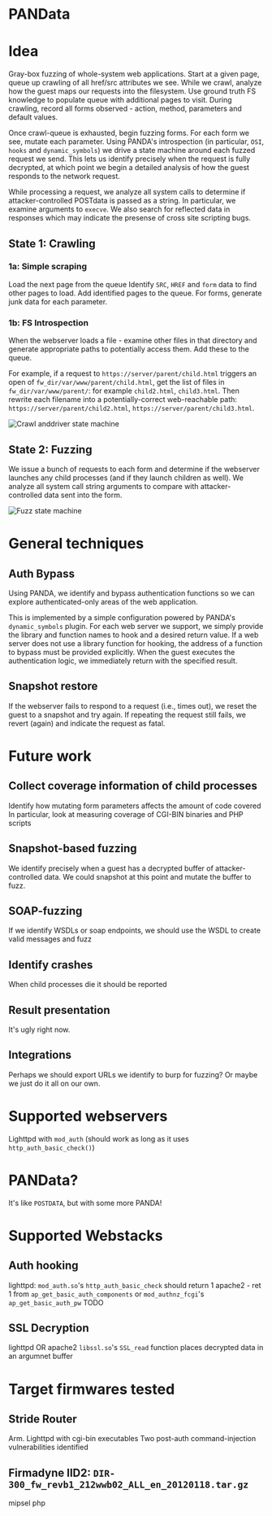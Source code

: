 PANData
====

# Idea
Gray-box fuzzing of whole-system web applications. Start at a given page, queue up crawling of all href/src attributes we see.
While we crawl, analyze how the guest maps our requests into the filesystem. Use ground truth FS knowledge to populate queue
with additional pages to visit.  During crawling, record all forms observed - action, method, parameters and default values.

Once crawl-queue is exhausted, begin fuzzing forms.
For each form we see, mutate each parameter.
Using PANDA's introspection (in particular, `OSI`, `hooks` and `dynamic_symbols`) we drive a state machine
around each fuzzed request we send. This lets us identify precisely when the request is fully decrypted, at which point we begin a detailed analysis of how
the guest responds to the network request.

While processing a request, we analyze all system calls to determine if attacker-controlled POSTdata is passed as a string. In particular, we examine arguments to `execve`. 
We also search for reflected data in responses which may indicate the presense of cross site scripting bugs.

## State 1: Crawling
### 1a: Simple scraping
Load the next page from the queue Identify `SRC`, `HREF` and `form` data to find other
pages to load. Add identified pages to the queue. For forms, generate junk data for each parameter.

### 1b: FS Introspection
When the webserver loads a file - examine other files in that directory and generate appropriate
paths to potentially access them. Add these to the queue.

For example, if a request to `https://server/parent/child.html` triggers an open of `fw_dir/var/www/parent/child.html`, get the list of files in `fw_dir/var/www/parent/`:
for example `child2.html`, `child3.html`.
 Then rewrite each filename into a potentially-correct web-reachable path: `https://server/parent/child2.html`,  `https://server/parent/child3.html`.

![Crawl anddriver state machine](https://github.com/panda-re/pandata/blob/main/docs/crawl_driver.png?raw=true)

## State 2: Fuzzing
We issue a bunch of requests to each form and determine if the webserver launches any child processes (and if they launch children as well).
We analyze all system call string arguments to compare with attacker-controlled data sent into the form.

![Fuzz state machine](https://github.com/panda-re/pandata/blob/main/docs/fuzz.png?raw=true)



# General techniques
## Auth Bypass
Using PANDA, we identify and bypass authentication functions so we can explore
authenticated-only areas of the web application.

This is implemented by a simple configuration powered by PANDA's `dynamic_symbols` plugin.
For each web server we support, we simply provide the library and function names to hook and a desired return value.
If a web server does not use a library function for hooking, the address of a function to bypass must be provided explicitly.
When the guest executes the authentication logic, we immediately return with the specified result.

## Snapshot restore
If the webserver fails to respond to a request (i.e., times out), we reset the guest to a snapshot and try again. If repeating the request still
fails, we revert (again) and indicate the request as fatal.

# Future work
## Collect coverage information of child processes
Identify how mutating form parameters affects the amount of code covered
In particular, look at measuring coverage of CGI-BIN binaries and PHP scripts

## Snapshot-based fuzzing
We identify precisely when a guest has a decrypted buffer of attacker-controlled data.
We could snapshot at this point and mutate the buffer to fuzz.

## SOAP-fuzzing
If we identify WSDLs or soap endpoints, we should use the WSDL to create valid messages and fuzz

## Identify crashes
When child processes die it should be reported

## Result presentation
It's ugly right now.

## Integrations
Perhaps we should export URLs we identify to burp for fuzzing? Or maybe we just do it all on our own.

# Supported webservers
Lighttpd with `mod_auth` (should work as long as it uses `http_auth_basic_check()`)


# PANData?
It's like `POSTDATA`, but with some more PANDA!

Supported Webstacks
====
## Auth hooking
lighttpd: `mod_auth.so`'s `http_auth_basic_check` should return 1
apache2 - ret 1 from `ap_get_basic_auth_components` or `mod_authnz_fcgi`'s `ap_get_basic_auth_pw`  TODO

## SSL Decryption
lighttpd OR apache2 `libssl.so`'s `SSL_read` function places decrypted data in an argumnet buffer


Target firmwares tested
====
## Stride Router
Arm. Lighttpd with cgi-bin executables
Two post-auth command-injection vulnerabilities identified

## Firmadyne IID2: `DIR-300_fw_revb1_212wwb02_ALL_en_20120118.tar.gz`
mipsel php
